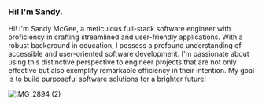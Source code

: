 ### Hi! I'm Sandy.
 Hi! I'm Sandy McGee, a meticulous full-stack software engineer with proficiency in crafting streamlined and user-friendly applications. With a robust background in education, I possess a profound understanding of accessible and user-oriented software development. I'm passionate about using this distinctive perspective to engineer projects that are not only effective but also exemplify remarkable efficiency in their intention. My goal is to build purposeful software solutions for a brighter future!


![IMG_2894 (2)](https://github.com/sandymc97/sandymc97/assets/134447712/a58c5c50-548a-41af-bbb1-c2d813085e54)
